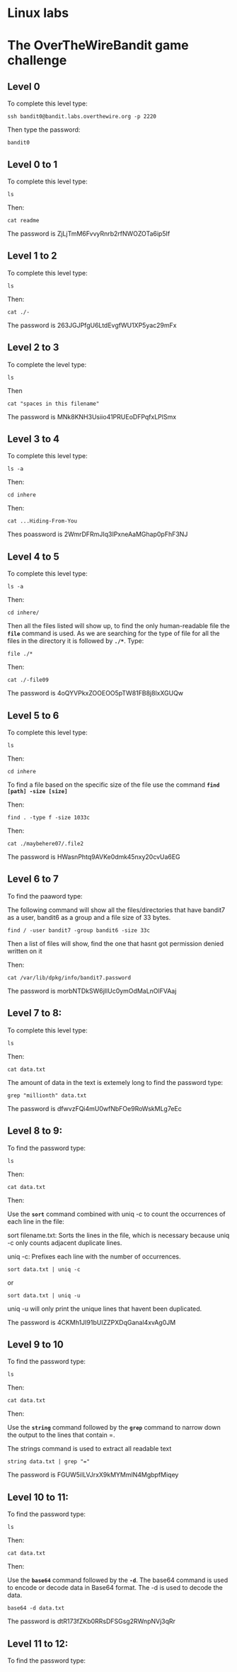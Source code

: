 # Linux labs

# The OverTheWireBandit game challenge

## Level 0

To complete this level type:
```
ssh bandit0@bandit.labs.overthewire.org -p 2220
```
Then type the password:
```
bandit0
```

## Level 0 to 1

To complete this level type:
```
ls
```
Then:
```
cat readme
```

The password is ZjLjTmM6FvvyRnrb2rfNWOZOTa6ip5If

## Level 1 to 2

To complete this level type:
```
ls
```
Then:
```
cat ./-
```

The password is 263JGJPfgU6LtdEvgfWU1XP5yac29mFx

## Level 2 to 3

To complete the level type:
```
ls
```
Then 
```
cat "spaces in this filename"
```

The password is MNk8KNH3Usiio41PRUEoDFPqfxLPlSmx

## Level 3 to 4

To complete this level type:
```
ls -a
```
Then:
```
cd inhere
```
Then:
```
cat ...Hiding-From-You
```

Thes poassword is 2WmrDFRmJIq3IPxneAaMGhap0pFhF3NJ

## Level 4 to 5

To complete this level type:
```
ls -a
```
Then:
```
cd inhere/
```
Then all the files listed will show up, to find the only human-readable file the **`file`** command is used. As we are searching for the type of file for all the files in the directory it is followed by **`./*`**. Type:
```
file ./*
```
Then:
```
cat ./-file09
```

The password is 4oQYVPkxZOOEOO5pTW81FB8j8lxXGUQw

## Level 5 to 6

To complete this level type:
```
ls 
```
Then:
```
cd inhere
```
To find a file based on the specific size of the file use the command **`find [path] -size [size]`**

Then:
```
find . -type f -size 1033c
```
Then:
```
cat ./maybehere07/.file2
```
The password is HWasnPhtq9AVKe0dmk45nxy20cvUa6EG

## Level 6 to 7

To find the paaword type:

The following command will show all the files/directories that have bandit7 as a user, bandit6 as a group and a file size of 33 bytes.
```
find / -user bandit7 -group bandit6 -size 33c
```

Then a list of files will show, find the one that hasnt got permission denied written on it

Then:
```
cat /var/lib/dpkg/info/bandit7.password
```

The password is morbNTDkSW6jIlUc0ymOdMaLnOlFVAaj

## Level 7 to 8:

To complete this level type:
```
ls
```
Then:
```
cat data.txt
```
The amount of data in the text is extemely long to find the password type:
```
grep "millionth" data.txt
```
The password is dfwvzFQi4mU0wfNbFOe9RoWskMLg7eEc

## Level 8 to 9:

To find the password type:
```
ls
```
Then:
```
cat data.txt
```
Then:

Use the **`sort`** command combined with uniq -c to count the occurrences of each line in the file:

sort filename.txt: Sorts the lines in the file, which is necessary because uniq -c only counts adjacent duplicate lines.

uniq -c: Prefixes each line with the number of occurrences.
```
sort data.txt | uniq -c
```

or 

```
sort data.txt | uniq -u
```

uniq -u will only print the unique lines that havent been duplicated.

The password is 4CKMh1JI91bUIZZPXDqGanal4xvAg0JM

## Level 9 to 10

To find the password type:
```
ls
```
Then:
```
cat data.txt
```
Then:

Use the **`string`** command followed by the **`grep`** command to narrow down the output to the lines that contain =.

The strings command is used to extract all readable text
```
string data.txt | grep "="
```
The password is FGUW5ilLVJrxX9kMYMmlN4MgbpfMiqey

## Level 10 to 11:

To find the password type:
```
ls
```
Then:
```
cat data.txt
```
Then:

Use the **`base64`** command followed by the **`-d`**. The base64 command is used to encode or decode data in Base64 format. The -d is used to decode the data.
```
base64 -d data.txt
```

The password is dtR173fZKb0RRsDFSGsg2RWnpNVj3qRr

## Level 11 to 12:

To find the password type:
